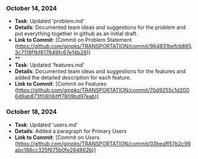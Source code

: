 ### October 14, 2024
- **Task**: Updated 'problem.md'
- **Details**: Documented team ideas and suggestions for the problem and put everything together in github as an initial draft.
- **Link to Commit**: [Commit on Problem Statement (https://github.com/ginpks/TRANSPORTATION/commit/964831befcb8653c7118f1bf617649fc67e14b28)]
- **
- **Task**: Updated 'features.md'
- **Details**: Documented team ideas and suggestions for the features and added the detailed description for each feature. 
- **Link to Commit**: [Commit on Features (https://github.com/ginpks/TRANSPORTATION/commit/70d9255c1d2006d9ab873f0808dff7809bd97eab)]

### October 18, 2024
- **Task**: Updated 'users.md'
- **Details**: Added a paragraph for Primary Users
- **Link to Commit**: [Commit on Users (https://github.com/ginpks/TRANSPORTATION/commit/03beaff57b2c99abc188cc325f675b0fe284862b)]
